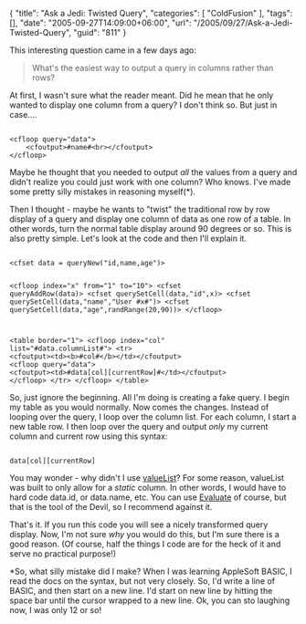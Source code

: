 {
	"title": "Ask a Jedi: Twisted Query",
	"categories": [
		"ColdFusion"
	],
	"tags": [],
	"date": "2005-09-27T14:09:00+06:00",
	"url": "/2005/09/27/Ask-a-Jedi-Twisted-Query",
	"guid": "811"
}

This interesting question came in a few days ago:

<blockquote>
What's the easiest way to output a query in columns rather than rows?
</blockquote>

At first, I wasn't sure what the reader meant. Did he mean that he only wanted to display one column from a query? I don't think so. But just in case....

<code>
&lt;cfloop query="data"&gt;
	&lt;cfoutput&gt;#name#&lt;br&gt;&lt;/cfoutput&gt;
&lt;/cfloop&gt;
</code>

Maybe he thought that you needed to output <i>all</i> the values from a query and didn't realize you could just work with one column? Who knows. I've made some pretty silly mistakes in reasoning myself(*). 

Then I thought - maybe he wants to "twist" the traditional row by row display of a query and display one column of data as one row of a table. In other words, turn the normal table display around 90 degrees or so. This is also pretty simple. Let's look at the code and then I'll explain it.
<!--more-->
<code>
&lt;cfset data = queryNew("id,name,age")&gt;

&lt;cfloop index="x" from="1" to="10"&gt;
	&lt;cfset queryAddRow(data)&gt;
	&lt;cfset querySetCell(data,"id",x)&gt;
	&lt;cfset querySetCell(data,"name","User #x#")&gt;
	&lt;cfset querySetCell(data,"age",randRange(20,90))&gt;
&lt;/cfloop&gt;

&lt;table border="1"&gt;
&lt;cfloop index="col" list="#data.columnList#"&gt;
	&lt;tr&gt;
	&lt;cfoutput&gt;&lt;td&gt;&lt;b&gt;#col#&lt;/b&gt;&lt;/td&gt;&lt;/cfoutput&gt;
	&lt;cfloop query="data"&gt;
		&lt;cfoutput&gt;&lt;td&gt;#data[col][currentRow]#&lt;/td&gt;&lt;/cfoutput&gt;
	&lt;/cfloop&gt;
	&lt;/tr&gt;
&lt;/cfloop&gt;
&lt;/table&gt;
</code>

So, just ignore the beginning. All I'm doing is creating a fake query. I begin my table as you would normally. Now comes the changes. Instead of looping over the query, I loop over the column list. For each column, I start a new table row. I then loop over the query and output <i>only</i> my current column and current row using this syntax:

<code>
data[col][currentRow]
</code>

You may wonder - why didn't I use <a href="http://livedocs.macromedia.com/coldfusion/7/htmldocs/00000662.htm">valueList</a>? For some reason, valueList was built to only allow for a <i>static</i> column. In other words, I would have to hard code data.id, or data.name, etc. You can use <a href="http://livedocs.macromedia.com/coldfusion/7/htmldocs/00000458.htm">Evaluate</a> of course, but that is the tool of the Devil, so I recommend against it.

That's it. If you run this code you will see a nicely transformed query display. Now, I'm not sure <i>why</i> you would do this, but I'm sure there is a good reason. (Of course, half the things I code are for the heck of it and serve no practical purpose!)

*So, what silly mistake did I make? When I was learning AppleSoft BASIC, I read the docs on the syntax, but not very closely. So, I'd write a line of BASIC, and then start on a new line. I'd start on new line by hitting the space bar until the cursor wrapped to a new line. Ok, you can sto laughing now, I was only 12 or so!